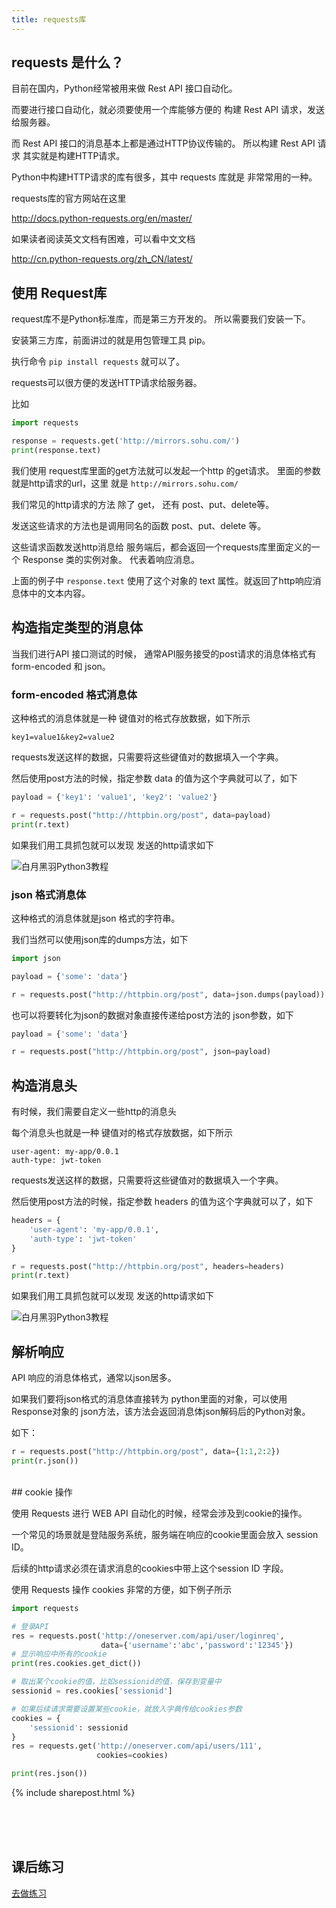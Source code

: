 ```yaml
---
title: requests库
---
```


## requests 是什么？

目前在国内，Python经常被用来做 Rest API 接口自动化。


而要进行接口自动化，就必须要使用一个库能够方便的 构建 Rest API 请求，发送给服务器。 

而 Rest API 接口的消息基本上都是通过HTTP协议传输的。 所以构建 Rest API 请求 其实就是构建HTTP请求。

Python中构建HTTP请求的库有很多，其中 requests 库就是 非常常用的一种。

requests库的官方网站在这里

http://docs.python-requests.org/en/master/


如果读者阅读英文文档有困难，可以看中文文档

http://cn.python-requests.org/zh_CN/latest/



## 使用 Request库

request库不是Python标准库，而是第三方开发的。 所以需要我们安装一下。

安装第三方库，前面讲过的就是用包管理工具 pip。

执行命令 ```pip install requests``` 就可以了。

requests可以很方便的发送HTTP请求给服务器。

比如
```py
import requests

response = requests.get('http://mirrors.sohu.com/')
print(response.text)
```

我们使用 request库里面的get方法就可以发起一个http 的get请求。 
里面的参数就是http请求的url，这里 就是 ```http://mirrors.sohu.com/```

我们常见的http请求的方法 除了 get， 还有  post、put、delete等。

发送这些请求的方法也是调用同名的函数 post、put、delete 等。 

这些请求函数发送http消息给 服务端后，都会返回一个requests库里面定义的一个 Response 类的实例对象。 代表着响应消息。

上面的例子中 ```response.text``` 使用了这个对象的 text 属性。就返回了http响应消息体中的文本内容。




## 构造指定类型的消息体

当我们进行API 接口测试的时候， 通常API服务接受的post请求的消息体格式有  form-encoded  和  json。

### form-encoded 格式消息体

这种格式的消息体就是一种 键值对的格式存放数据，如下所示

```
key1=value1&key2=value2
```

requests发送这样的数据，只需要将这些键值对的数据填入一个字典。

然后使用post方法的时候，指定参数 data 的值为这个字典就可以了，如下

```py
payload = {'key1': 'value1', 'key2': 'value2'}

r = requests.post("http://httpbin.org/post", data=payload)
print(r.text)
```

如果我们用工具抓包就可以发现 发送的http请求如下

![白月黑羽Python3教程](https://user-images.githubusercontent.com/36257654/36946654-dd1f08e2-1ffa-11e8-9ed1-d19fa172e8d0.png)





### json 格式消息体

这种格式的消息体就是json 格式的字符串。

我们当然可以使用json库的dumps方法，如下

```py
import json

payload = {'some': 'data'}

r = requests.post("http://httpbin.org/post", data=json.dumps(payload))
```


也可以将要转化为json的数据对象直接传递给post方法的 json参数，如下

```py
payload = {'some': 'data'}

r = requests.post("http://httpbin.org/post", json=payload)

```



## 构造消息头

有时候，我们需要自定义一些http的消息头

每个消息头也就是一种 键值对的格式存放数据，如下所示

```
user-agent: my-app/0.0.1
auth-type: jwt-token
```

requests发送这样的数据，只需要将这些键值对的数据填入一个字典。

然后使用post方法的时候，指定参数 headers 的值为这个字典就可以了，如下

```py
headers = {
    'user-agent': 'my-app/0.0.1', 
    'auth-type': 'jwt-token'
}

r = requests.post("http://httpbin.org/post", headers=headers)
print(r.text)
```

如果我们用工具抓包就可以发现 发送的http请求如下

![白月黑羽Python3教程](https://user-images.githubusercontent.com/36257654/36946738-8446e8b4-1ffc-11e8-951c-ea643b5e6cec.png)


## 解析响应

API 响应的消息体格式，通常以json居多。

如果我们要将json格式的消息体直接转为 python里面的对象，可以使用 Response对象的 json方法，该方法会返回消息体json解码后的Python对象。

如下：

```py
r = requests.post("http://httpbin.org/post", data={1:1,2:2})
print(r.json())
```

<br>
##  cookie 操作

使用 Requests 进行 WEB API 自动化的时候，经常会涉及到cookie的操作。

一个常见的场景就是登陆服务系统，服务端在响应的cookie里面会放入 session ID。

后续的http请求必须在请求消息的cookies中带上这个session ID 字段。 

使用 Requests 操作 cookies 非常的方便，如下例子所示

```py
import requests

# 登录API
res = requests.post('http://oneserver.com/api/user/loginreq',
                    data={'username':'abc','password':'12345'})
# 显示响应中所有的cookie
print(res.cookies.get_dict())

# 取出某个cookie的值，比如sessionid的值，保存到变量中
sessionid = res.cookies['sessionid']

# 如果后续请求需要设置某些cookie，就放入字典传给cookies参数
cookies = {
    'sessionid': sessionid
}
res = requests.get('http://oneserver.com/api/users/111',
                   cookies=cookies)

print(res.json())
``` 


{% include sharepost.html %}


<br><br><br>
## 课后练习


[去做练习](/doc/prac/python/2002/)
